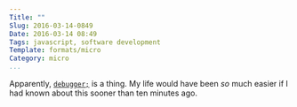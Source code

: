 ```yaml
---
Title: ""
Slug: 2016-03-14-0849
Date: 2016-03-14 08:49
Tags: javascript, software development
Template: formats/micro
Category: micro
...
```


Apparently, [`debugger;`] is a thing. My life would have been *so* much easier if I had known about this sooner than ten minutes ago.

[`debugger;`]: https://developer.mozilla.org/en-US/docs/Web/JavaScript/Reference/Statements/debugger
